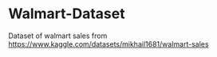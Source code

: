 # Walmart-Dataset
Dataset of walmart sales from https://www.kaggle.com/datasets/mikhail1681/walmart-sales
